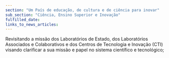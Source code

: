 ```yaml
---
section: "Um País de educação, de cultura e de ciência para inovar"
sub_section: "Ciência, Ensino Superior e Inovação"
fulfilled_date:
links_to_news_articles:
---
```


Revisitando a missão dos Laboratórios de Estado, dos Laboratórios Associados e Colaborativos e dos Centros de Tecnologia e Inovação (CTI) visando clarificar a sua missão e papel no sistema científico e tecnológico;